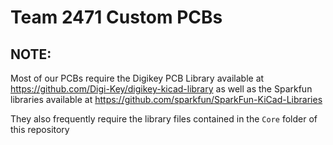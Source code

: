 # Team 2471 Custom PCBs

## NOTE:
Most of our PCBs require the Digikey PCB Library available at https://github.com/Digi-Key/digikey-kicad-library as well as the Sparkfun libraries available at https://github.com/sparkfun/SparkFun-KiCad-Libraries

They also frequently require the library files contained in the `Core` folder of this repository
